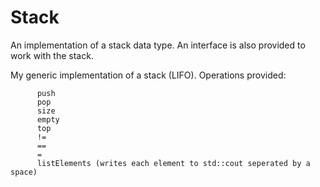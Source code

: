 # Stack
An implementation of a stack data type. An interface is also provided to work with the stack.

My generic implementation of a stack (LIFO). 
Operations provided:

          push
          pop 
          size
          empty
          top
          !=
          ==
          =
          listElements (writes each element to std::cout seperated by a space)
          
 
